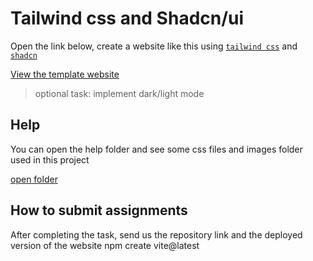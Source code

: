 # Tailwind css and Shadcn/ui

Open the link below, create a website like this using [`tailwind css`](https://tailwindcss.com/) and [`shadcn`](https://ui.shadcn.com/)

[View the template website](https://tailwind-shadcn.netlify.app/)

> optional task: implement dark/light mode

## Help

You can open the help folder and see some css files and images folder used in this project

[open folder](./help)

## How to submit assignments

After completing the task, send us the repository link and the deployed version of the website
npm create vite@latest